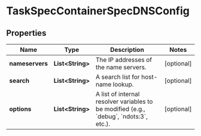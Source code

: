 
# TaskSpecContainerSpecDNSConfig

## Properties
Name | Type | Description | Notes
------------ | ------------- | ------------- | -------------
**nameservers** | **List&lt;String&gt;** | The IP addresses of the name servers. |  [optional]
**search** | **List&lt;String&gt;** | A search list for host-name lookup. |  [optional]
**options** | **List&lt;String&gt;** | A list of internal resolver variables to be modified (e.g., &#x60;debug&#x60;, &#x60;ndots:3&#x60;, etc.). |  [optional]



